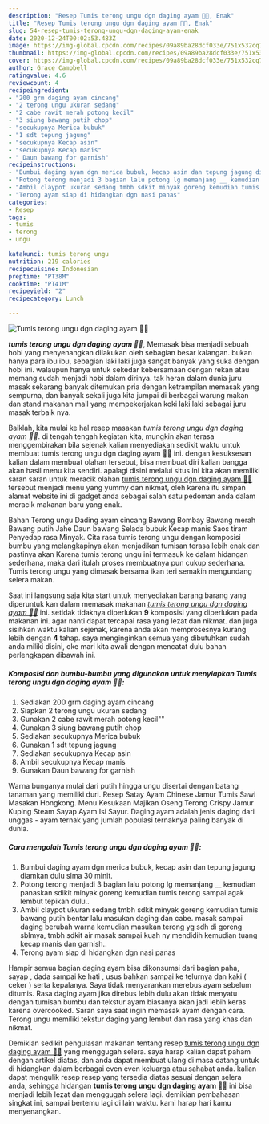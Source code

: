 ```yaml
---
description: "Resep Tumis terong ungu dgn daging ayam 🍆🐔, Enak"
title: "Resep Tumis terong ungu dgn daging ayam 🍆🐔, Enak"
slug: 54-resep-tumis-terong-ungu-dgn-daging-ayam-enak
date: 2020-12-24T00:02:53.483Z
image: https://img-global.cpcdn.com/recipes/09a89ba28dcf033e/751x532cq70/tumis-terong-ungu-dgn-daging-ayam-🍆🐔-foto-resep-utama.jpg
thumbnail: https://img-global.cpcdn.com/recipes/09a89ba28dcf033e/751x532cq70/tumis-terong-ungu-dgn-daging-ayam-🍆🐔-foto-resep-utama.jpg
cover: https://img-global.cpcdn.com/recipes/09a89ba28dcf033e/751x532cq70/tumis-terong-ungu-dgn-daging-ayam-🍆🐔-foto-resep-utama.jpg
author: Grace Campbell
ratingvalue: 4.6
reviewcount: 4
recipeingredient:
- "200 grm daging ayam cincang"
- "2 terong ungu ukuran sedang"
- "2 cabe rawit merah potong kecil"
- "3 siung bawang putih chop"
- "secukupnya Merica bubuk"
- "1 sdt tepung jagung"
- "secukupnya Kecap asin"
- "secukupnya Kecap manis"
- " Daun bawang for garnish"
recipeinstructions:
- "Bumbui daging ayam dgn merica bubuk, kecap asin dan tepung jagung diamkan dulu slma 30 minit."
- "Potong terong menjadi 3 bagian lalu potong lg memanjang __ kemudian panaskan sdikit minyak goreng kemudian tumis terong sampai agak lembut tepikan dulu.."
- "Ambil claypot ukuran sedang tmbh sdkit minyak goreng kemudian tumis bawang putih bentar lalu masukan daging dan cabe. masak sampai daging berubah warna kemudian masukan terong yg sdh di goreng sblmya, tmbh sdkit air masak sampai kuah ny mendidih kemudian tuang kecap manis dan garnish.."
- "Terong ayam siap di hidangkan dgn nasi panas"
categories:
- Resep
tags:
- tumis
- terong
- ungu

katakunci: tumis terong ungu 
nutrition: 219 calories
recipecuisine: Indonesian
preptime: "PT38M"
cooktime: "PT41M"
recipeyield: "2"
recipecategory: Lunch

---
```



![Tumis terong ungu dgn daging ayam 🍆🐔](https://img-global.cpcdn.com/recipes/09a89ba28dcf033e/751x532cq70/tumis-terong-ungu-dgn-daging-ayam-🍆🐔-foto-resep-utama.jpg)

<b><i>tumis terong ungu dgn daging ayam 🍆🐔</i></b>, Memasak bisa menjadi sebuah hobi yang menyenangkan dilakukan oleh sebagian besar kalangan. bukan hanya para ibu ibu, sebagian laki laki juga sangat banyak yang suka dengan hobi ini. walaupun hanya untuk sekedar kebersamaan dengan rekan atau memang sudah menjadi hobi dalam dirinya. tak heran dalam dunia juru masak sekarang banyak ditemukan pria dengan ketrampilan memasak yang sempurna, dan banyak sekali juga kita jumpai di berbagai warung makan dan stand makanan mall yang mempekerjakan koki laki laki sebagai juru masak terbaik nya.

Baiklah, kita mulai ke hal resep masakan <i>tumis terong ungu dgn daging ayam 🍆🐔</i>. di tengah tengah kegiatan kita, mungkin akan terasa menggembirakan bila sejenak kalian menyediakan sedikit waktu untuk membuat tumis terong ungu dgn daging ayam 🍆🐔 ini. dengan kesuksesan kalian dalam membuat olahan tersebut, bisa membuat diri kalian bangga akan hasil menu kita sendiri. apalagi disini melalui situs ini kita akan memiliki saran saran untuk meracik olahan <u>tumis terong ungu dgn daging ayam 🍆🐔</u> tersebut menjadi menu yang yummy dan nikmat, oleh karena itu simpan alamat website ini di gadget anda sebagai salah satu pedoman anda dalam meracik makanan baru yang enak.

Bahan Terong ungu Dading ayam cincang Bawang Bombay Bawang merah Bawang putih Jahe Daun bawang Selada bubuk Kecap manis Saos tiram Penyedap rasa Minyak. Cita rasa tumis terong ungu dengan komposisi bumbu yang melangkapinya akan menjadikan tumisan terasa lebih enak dan pastinya akan Karena tumis terong ungu ini termasuk ke dalam hidangan sederhana, maka dari itulah proses membuatnya pun cukup sederhana. Tumis terong ungu yang dimasak bersama ikan teri semakin mengundang selera makan.


Saat ini langsung saja kita start untuk menyediakan barang barang yang diperuntuk kan dalam memasak makanan <u><i>tumis terong ungu dgn daging ayam 🍆🐔</i></u> ini. setidak tidaknya diperlukan <b>9</b> komposisi yang diperlukan pada makanan ini. agar nanti dapat tercapai rasa yang lezat dan nikmat. dan juga sisihkan waktu kalian sejenak, karena anda akan memprosesnya kurang lebih dengan <b>4</b> tahap. saya menginginkan semua yang dibutuhkan sudah anda miliki disini, oke mari kita awali dengan mencatat dulu bahan perlengkapan dibawah ini.

<!--inarticleads1-->

##### Komposisi dan bumbu-bumbu yang digunakan untuk menyiapkan Tumis terong ungu dgn daging ayam 🍆🐔:

1. Sediakan 200 grm daging ayam cincang
1. Siapkan 2 terong ungu ukuran sedang
1. Gunakan 2 cabe rawit merah potong kecil&#34;&#34;
1. Gunakan 3 siung bawang putih chop
1. Sediakan secukupnya Merica bubuk
1. Gunakan 1 sdt tepung jagung
1. Sediakan secukupnya Kecap asin
1. Ambil secukupnya Kecap manis
1. Gunakan  Daun bawang for garnish


Warna bunganya mulai dari putih hingga ungu disertai dengan batang tanaman yang memiliki duri. Resep Satay Ayam Chinese Jamur Tumis Sawi Masakan Hongkong. Menu Kesukaan Majikan Oseng Terong Crispy Jamur Kuping Steam Sayap Ayam Isi Sayur. Daging ayam adalah jenis daging dari unggas - ayam ternak yang jumlah populasi ternaknya paling banyak di dunia. 

<!--inarticleads2-->

##### Cara mengolah Tumis terong ungu dgn daging ayam 🍆🐔:

1. Bumbui daging ayam dgn merica bubuk, kecap asin dan tepung jagung diamkan dulu slma 30 minit.
1. Potong terong menjadi 3 bagian lalu potong lg memanjang __ kemudian panaskan sdikit minyak goreng kemudian tumis terong sampai agak lembut tepikan dulu..
1. Ambil claypot ukuran sedang tmbh sdkit minyak goreng kemudian tumis bawang putih bentar lalu masukan daging dan cabe. masak sampai daging berubah warna kemudian masukan terong yg sdh di goreng sblmya, tmbh sdkit air masak sampai kuah ny mendidih kemudian tuang kecap manis dan garnish..
1. Terong ayam siap di hidangkan dgn nasi panas


Hampir semua bagian daging ayam bisa dikonsumsi dari bagian paha, sayap , dada sampai ke hati , usus bahkan sampai ke telurnya dan kaki ( ceker ) serta kepalanya. Saya tidak menyarankan merebus ayam sebelum ditumis. Rasa daging ayam jika direbus lebih dulu akan tidak menyatu dengan tumisan bumbu dan tekstur ayam biasanya akan jadi lebih keras karena overcooked. Saran saya saat ingin memasak ayam dengan cara. Terong ungu memiliki tekstur daging yang lembut dan rasa yang khas dan nikmat. 

Demikian sedikit pengulasan makanan tentang resep <u>tumis terong ungu dgn daging ayam 🍆🐔</u> yang menggugah selera. saya harap kalian dapat paham dengan artikel diatas, dan anda dapat membuat ulang di masa datang untuk di hidangkan dalam berbagai even even keluarga atau sahabat anda. kalian dapat mengulik resep resep yang tersedia diatas sesuai dengan selera anda, sehingga hidangan <b>tumis terong ungu dgn daging ayam 🍆🐔</b> ini bisa menjadi lebih lezat dan menggugah selera lagi. demikian pembahasan singkat ini, sampai bertemu lagi di lain waktu. kami harap hari kamu menyenangkan.
